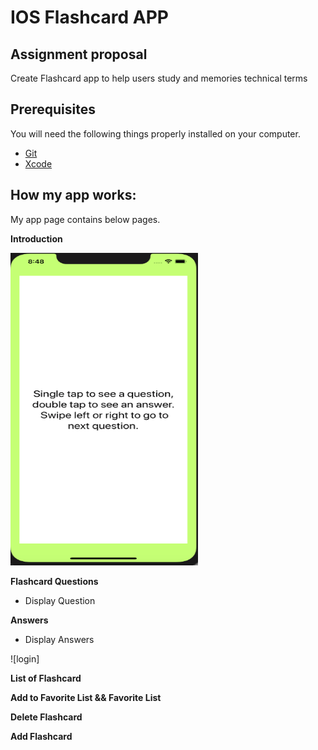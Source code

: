 # IOS Flashcard APP


## Assignment proposal
Create Flashcard app to help users study and memories technical terms


## Prerequisites

You will need the following things properly installed on your computer.

* [Git](https://git-scm.com/)
* [Xcode](https://developer.apple.com/xcode/)

## How my app works:
My app page contains below pages.

**Introduction**

<img src="https://github.com/Jaejun-Project/IOS_Flashcard/blob/master/IOS_Flashcard_img/Intro.png?raw=true"  width="300" height="500" />

**Flashcard Questions**
- Display Question

<!-- ![](https://github.com/Jaejun-Project/pubg_leaderboard/blob/master/ImgRead/stat.png) -->

**Answers**
- Display Answers

<!-- ![register](https://github.com/Jaejun-Project/pubg_leaderboard/blob/master/ImgRead/register.png) -->

![login]


**List of Flashcard**


**Add to Favorite List && Favorite List**

**Delete Flashcard**

**Add Flashcard**
